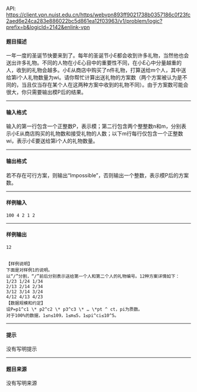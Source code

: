 API: https://client.vpn.nuist.edu.cn/https/webvpn893ff9021738b0357186c0f23fc2aed6e24ca283e886022bc5d861ea12f03963/v1/problem/logic?prefix=b&logicId=2142&enlink-vpn

#### 题目描述

一年一度的圣诞节快要来到了。每年的圣诞节小E都会收到许多礼物，当然他也会送出许多礼物。不同的人物在小E心目中的重要性不同，在小E心中分量越重的人，收到的礼物会越多。小E从商店中购买了n件礼物，打算送给m个人，其中送给第i个人礼物数量为wi。请你帮忙计算出送礼物的方案数（两个方案被认为是不同的，当且仅当存在某个人在这两种方案中收到的礼物不同）。由于方案数可能会很大，你只需要输出模P后的结果。

---

#### 输入格式

输入的第一行包含一个正整数P，表示模；第二行包含两个整整数n和m，分别表示小E从商店购买的礼物数和接受礼物的人数；以下m行每行仅包含一个正整数wi，表示小E要送给第i个人的礼物数量。

---

#### 输出格式

若不存在可行方案，则输出“Impossible”，否则输出一个整数，表示模P后的方案数。

---

#### 样例输入
```
100 4 2 1 2

```

---

#### 样例输出
```
12


【样例说明】
下面是对样例1的说明。
以“/”分割，“/”前后分别表示送给第一个人和第二个人的礼物编号。12种方案详情如下：
1/23 1/24 1/34
2/13 2/14 2/34
3/12 3/14 3/24
4/12 4/13 4/23 
【数据规模和约定】
设P=p1^c1 \* p2^c2 \* p3^c3 \* … \*pt ^ ct，pi为质数。
对于100%的数据，1≤n≤109，1≤m≤5，1≤pi^ci≤10^5。

```

---

#### 提示

没有写明提示

---

#### 题目来源

没有写明来源